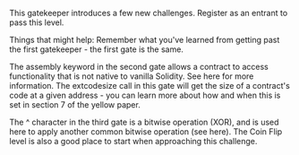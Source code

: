 This gatekeeper introduces a few new challenges. Register as an entrant to pass this level.

Things that might help:
Remember what you've learned from getting past the first gatekeeper - the first gate is the same.

The assembly keyword in the second gate allows a contract to access functionality that is not native to vanilla Solidity. See here for more information. The extcodesize call in this gate will get the size of a contract's code at a given address - you can learn more about how and when this is set in section 7 of the yellow paper.

The ^ character in the third gate is a bitwise operation (XOR), and is used here to apply another common bitwise operation (see here). The Coin Flip level is also a good place to start when approaching this challenge.
